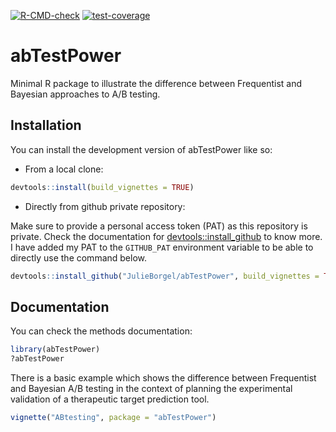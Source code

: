   <!-- badges: start -->
[![R-CMD-check](https://github.com/JulieBorgel/abTestPower/actions/workflows/R-CMD-check.yaml/badge.svg)](https://github.com/JulieBorgel/abTestPower/actions/workflows/R-CMD-check.yaml)
[![test-coverage](https://github.com/JulieBorgel/abTestPower/actions/workflows/test-coverage.yaml/badge.svg)](https://github.com/JulieBorgel/abTestPower/actions/workflows/test-coverage.yaml)
  <!-- badges: end -->
  
# abTestPower

Minimal R package to illustrate the difference between Frequentist and Bayesian approaches to A/B testing.

## Installation

You can install the development version of abTestPower like so:

* From a local clone:

``` r
devtools::install(build_vignettes = TRUE)
```

* Directly from github private repository:

Make sure to provide a personal access token (PAT)  as this repository is private. Check the documentation for [devtools::install_github](https://www.rdocumentation.org/packages/devtools/versions/1.13.6/topics/install_github) to know more. I have added my PAT to the `GITHUB_PAT` environment variable to be able to directly use the command below. 

``` r
devtools::install_github("JulieBorgel/abTestPower", build_vignettes = TRUE)
```

## Documentation

You can check the methods documentation:

``` r
library(abTestPower)
?abTestPower
```

There is a basic example which shows the difference between Frequentist and Bayesian A/B testing in the context of planning the experimental validation of a therapeutic target prediction tool.

``` r
vignette("ABtesting", package = "abTestPower")
```

